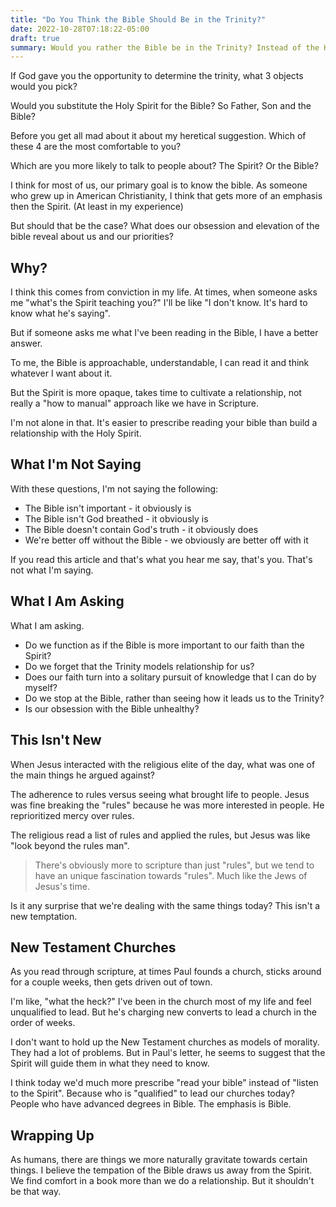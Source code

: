 ```yaml
---
title: "Do You Think the Bible Should Be in the Trinity?"
date: 2022-10-28T07:18:22-05:00
draft: true
summary: Would you rather the Bible be in the Trinity? Instead of the Holy Spirit? Why is the Bible more comfortable to us?
---
```


If God gave you the opportunity to determine the trinity, what 3 objects would you pick?

Would you substitute the Holy Spirit for the Bible? So Father, Son and the Bible?

Before you get all mad about it about my heretical suggestion. Which of these 4 are the most comfortable to you?

Which are you more likely to talk to people about? The Spirit? Or the Bible?

I think for most of us, our primary goal is to know the bible. As someone who grew up in American Christianity, I think that gets more of an emphasis then the Spirit. (At least in my experience)

But should that be the case? What does our obsession and elevation of the bible reveal about us and our priorities?

## Why?

I think this comes from conviction in my life. At times, when someone asks me "what's the Spirit teaching you?" I'll be like "I don't know. It's hard to know what he's saying".

But if someone asks me what I've been reading in the Bible, I have a better answer.

To me, the Bible is approachable, understandable, I can read it and think whatever I want about it.

But the Spirit is more opaque, takes time to cultivate a relationship, not really a "how to manual" approach like we have in Scripture.

I'm not alone in that. It's easier to prescribe reading your bible than build a relationship with the Holy Spirit.

## What I'm Not Saying

With these questions, I'm not saying the following:

* The Bible isn't important - it obviously is
* The Bible isn't God breathed - it obviously is
* The Bible doesn't contain God's truth - it obviously does
* We're better off without the Bible - we obviously are better off with it

If you read this article and that's what you hear me say, that's you. That's not what I'm saying.

## What I Am Asking

What I am asking.

* Do we function as if the Bible is more important to our faith than the Spirit?
* Do we forget that the Trinity models relationship for us?
* Does our faith turn into a solitary pursuit of knowledge that I can do by myself?
* Do we stop at the Bible, rather than seeing how it leads us to the Trinity? 
* Is our obsession with the Bible unhealthy?

## This Isn't New

When Jesus interacted with the religious elite of the day, what was one of the main things he argued against?

The adherence to rules versus seeing what brought life to people. Jesus was fine breaking the "rules" because he was more interested in people. He reprioritized mercy over rules.

The religious read a list of rules and applied the rules, but Jesus was like "look beyond the rules man".

> There's obviously more to scripture than just "rules", but we tend to have an unique fascination towards "rules". Much like the Jews of Jesus's time.

Is it any surprise that we're dealing with the same things today? This isn't a new temptation.

## New Testament Churches

As you read through scripture, at times Paul founds a church, sticks around for a couple weeks, then gets driven out of town.

I'm like, "what the heck?" I've been in the church most of my life and feel unqualified to lead. But he's charging new converts to lead a church in the order of weeks.

I don't want to hold up the New Testament churches as models of morality. They had a lot of problems. But in Paul's letter, he seems to suggest that the Spirit will guide them in what they need to know.

I think today we'd much more prescribe "read your bible" instead of "listen to the Spirit". Because who is "qualified" to lead our churches today? People who have advanced degrees in Bible. The emphasis is Bible.

## Wrapping Up

As humans, there are things we more naturally gravitate towards certain things. I believe the tempation of the Bible draws us away from the Spirit. We find comfort in a book more than we do a relationship. But it shouldn't be that way.
